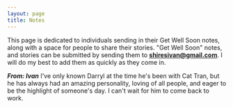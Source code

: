 ```yaml
---
layout: page
title: Notes
---
```


This page is dedicated to individuals sending in their Get Well Soon notes, along with a space for people to share their stories. "Get Well Soon" notes, and stories can be submitted by sending them to **<shiresivan@gmail.com>**. I will do my best to add them as quickly as they come in.

<p class="message">
  <i><b>From: Ivan</b></i> I've only known Darryl at the time he's been with Cat Tran, but he has always had an amazing personality, loving of all people, and eager to be the highlight of someone's day. I can't wait for him to come back to work.
</p>

